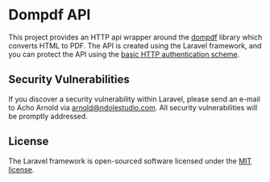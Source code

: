 Dompdf API
==========

This project provides an HTTP api wrapper around the [dompdf](https://github.com/dompdf/dompdf) library which converts HTML to PDF. The API is created
using the Laravel framework, and you can protect the API using the [basic HTTP authentication scheme](https://datatracker.ietf.org/doc/html/rfc7617).


## Security Vulnerabilities

If you discover a security vulnerability within Laravel, please send an e-mail to Acho Arnold via [arnold@ndolestudio.com](mailto:arnold@ndolestudio.com). All security vulnerabilities will be promptly addressed.

## License

The Laravel framework is open-sourced software licensed under the [MIT license](https://opensource.org/licenses/MIT).
